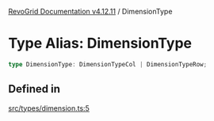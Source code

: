 [RevoGrid Documentation v4.12.11](README.md) / DimensionType

# Type Alias: DimensionType

```ts
type DimensionType: DimensionTypeCol | DimensionTypeRow;
```

## Defined in

[src/types/dimension.ts:5](https://github.com/revolist/revogrid/blob/6f8df4eb606fcbd6f32b575f3753800c08ad78f6/src/types/dimension.ts#L5)
